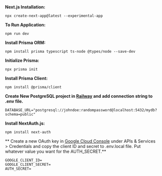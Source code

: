 **Next.js Installation:**
```
npx create-next-app@latest --experimental-app
```

**To Run Application:**
```
npm run dev
```

**Install Prisma ORM:**
```
npm install prisma typescript ts-node @types/node --save-dev
```

**Initialize Prisma:**
```
npx prisma init
```

**Install Prisma Client:**
```
npm install @prisma/client
```

**Create New PostgreSQL project in [Railway](https://railway.app) and add connection string to .env file.**
```
DATABASE_URL="postgresql://johndoe:randompassword@localhost:5432/mydb?schema=public"
```

**Install NextAuth.js:**
```
npm install next-auth
```

** Create a new OAuth key in [Google Cloud Console](https://console.cloud.google.com) under APIs & Services > Credentials and copy the client ID and secret to .env.local file. Put whatever value you want for the AUTH_SECRET.**
```
GOOGLE_CLIENT_ID=
GOOGLE_CLIENT_SECRET=
AUTH_SECRET=
```

